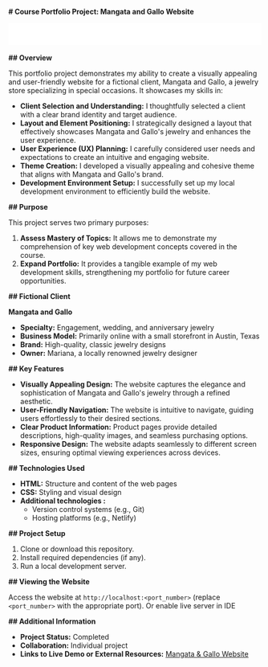  **# Course Portfolio Project: Mangata and Gallo Website**

![Mangata & Gallo](https://github.com/AJ1732/coursera_portfolio_project/blob/main/Mangata-and-Gallo-logos/Asset-4@3x.png?raw=true)


**## Overview**

This portfolio project demonstrates my ability to create a visually appealing and user-friendly website for a fictional client, Mangata and Gallo, a jewelry store specializing in special occasions. It showcases my skills in:

- **Client Selection and Understanding:** I thoughtfully selected a client with a clear brand identity and target audience.
- **Layout and Element Positioning:** I strategically designed a layout that effectively showcases Mangata and Gallo's jewelry and enhances the user experience.
- **User Experience (UX) Planning:** I carefully considered user needs and expectations to create an intuitive and engaging website.
- **Theme Creation:** I developed a visually appealing and cohesive theme that aligns with Mangata and Gallo's brand.
- **Development Environment Setup:** I successfully set up my local development environment to efficiently build the website.

**## Purpose**

This project serves two primary purposes:

1. **Assess Mastery of Topics:** It allows me to demonstrate my comprehension of key web development concepts covered in the course.
2. **Expand Portfolio:** It provides a tangible example of my web development skills, strengthening my portfolio for future career opportunities.

**## Fictional Client**

**Mangata and Gallo**

- **Specialty:** Engagement, wedding, and anniversary jewelry
- **Business Model:** Primarily online with a small storefront in Austin, Texas
- **Brand:** High-quality, classic jewelry designs
- **Owner:** Mariana, a locally renowned jewelry designer

**## Key Features**

- **Visually Appealing Design:** The website captures the elegance and sophistication of Mangata and Gallo's jewelry through a refined aesthetic.
- **User-Friendly Navigation:** The website is intuitive to navigate, guiding users effortlessly to their desired sections.
- **Clear Product Information:** Product pages provide detailed descriptions, high-quality images, and seamless purchasing options.
- **Responsive Design:** The website adapts seamlessly to different screen sizes, ensuring optimal viewing experiences across devices.

**## Technologies Used**

- **HTML:** Structure and content of the web pages
- **CSS:** Styling and visual design
- **Additional technologies :**
    - Version control systems (e.g., Git)
    - Hosting platforms (e.g., Netlify)

**## Project Setup**

1. Clone or download this repository.
2. Install required dependencies (if any).
3. Run a local development server.

**## Viewing the Website**

Access the website at `http://localhost:<port_number>` (replace `<port_number>` with the appropriate port). Or enable live server in IDE

**## Additional Information**
- **Project Status:** Completed
- **Collaboration:** Individual project
- **Links to Live Demo or External Resources:** [Mangata & Gallo Website](https://mangata-and-gallo.netlify.app/)
